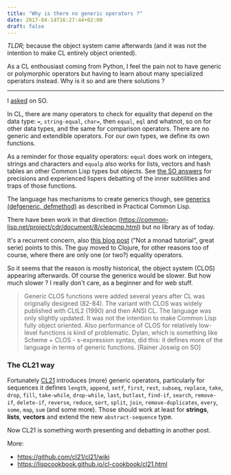 ```yaml
---
title: "Why is there no generic operators ?"
date: 2017-04-14T16:27:44+02:00
draft: false
---
```


*TLDR;* because the object system came afterwards (and it was not the
 intention to make CL entirely object oriented).

As a CL enthousiast coming from Python, I feel the pain not to have
generic or polymorphic operators but having to learn about many
specialized operators instead. Why is it so and are there solutions ?

---

I [asked](https://stackoverflow.com/questions/43416293/why-is-there-no-generic-operators-for-common-lisp) on SO.


In CL, there are many operators to check for equality that depend on
the data type: `=`, `string-equal`, `char=`, then `equal`, `eql` and
whatnot, so on for other data types, and the same for comparison
operators. There are no generic and extendible operators. For our
own types, we define its own functions.

As a reminder for those equality operators: `equal` does work on
integers, strings and characters and `equalp` also works for lists,
vectors and hash tables an other Common Lisp types but objects. See
[the SO answers](https://stackoverflow.com/questions/43416293/why-is-there-no-generic-operators-for-common-lisp)
for precisions and experienced lispers debatting of the inner
subtilities and traps of those functions.

The language has mechanisms to create generics though, see
[generics (defgeneric, defmethod)](http://www.gigamonkeys.com/book/object-reorientation-generic-functions.html)
as described in Practical Common Lisp.

There have been work in that direction (https://common-lisp.net/project/cdr/document/8/cleqcmp.html) but no library as of today.

It's a recurrent concern, also
[this blog post](https://www.reddit.com/r/programming/comments/65ct5j/a_pythonist_finds_a_new_home_at_clojure_land/)
("Not a monad tutorial", great serie) points to this. The guy moved
to Clojure, for other reasons too of course, where there are only one (or
two?) equality operators.

So it seems that the reason is mostly historical, the object system
(CLOS) appearing afterwards. Of course the generics would be
slower. But how much slower ? I really don't care, as a beginner and
for web stuff.

> Generic CLOS functions were added several years after CL was originally designed (82-84). The variant with CLOS was widely published with CLtL2 (1990) and then ANSI CL. The language was only slightly updated. It was not the intention to make Common Lisp fully object oriented. Also performance of CLOS for relatively low-level functions is kind of problematic. Dylan, which is something like Scheme + CLOS - s-expression syntax, did this: it defines more of the language in terms of generic functions. [Rainer Joswig on SO]


### The CL21 way

Fortunately [CL21](http://cl21.org/) introduces (more) generic
operators, particularly for sequences it defines `length`, `append`,
`setf`, `first`, `rest`, `subseq`, `replace`, `take`, `drop`, `fill`,
`take-while`, `drop-while`, `last`, `butlast`, `find-if`, `search`,
`remove-if`, `delete-if`, `reverse`, `reduce`, `sort`, `split`,
`join`, `remove-duplicates`, `every`, `some`, `map`, `sum` (and some
more). Those should work at least for **strings**, **lists**,
**vectors** and extend the new `abstract-sequence` type.

Now CL21 is something worth presenting and debatting in another post.

More:

- https://github.com/cl21/cl21/wiki
- https://lispcookbook.github.io/cl-cookbook/cl21.html
